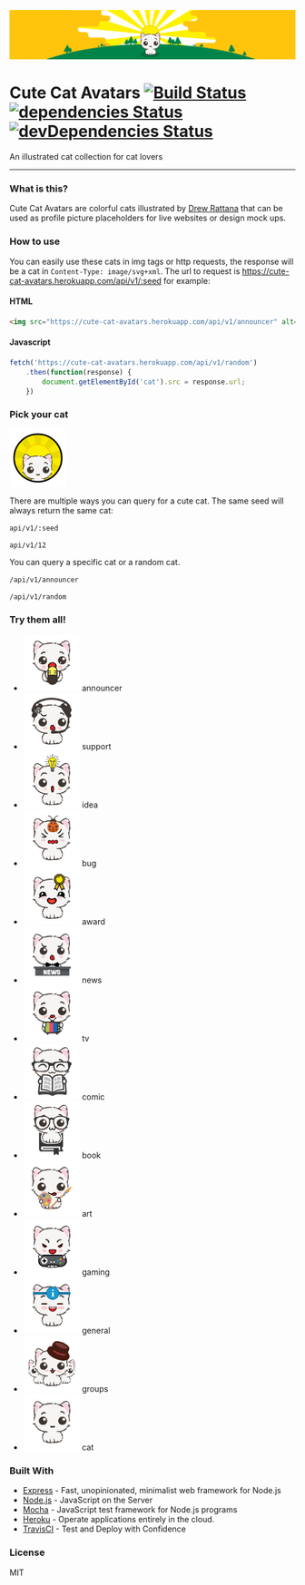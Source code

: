 ![](https://raw.githubusercontent.com/Laosing/cute-cat-avatars/master/assets/img/banner.png)


# Cute Cat Avatars [![Build Status](https://travis-ci.org/Laosing/cute-cat-avatars.svg?branch=master)](https://travis-ci.org/Laosing/cute-cat-avatars) [![dependencies Status](https://david-dm.org/Laosing/cute-cat-avatars/status.svg)](https://david-dm.org/Laosing/cute-cat-avatars) [![devDependencies Status](https://david-dm.org/Laosing/cute-cat-avatars/dev-status.svg)](https://david-dm.org/Laosing/cute-cat-avatars?type=dev)
An illustrated cat collection for cat lovers

---

### What is this?
Cute Cat Avatars are colorful cats illustrated by [Drew Rattana](http://andrewrattana.com) that can be used as profile picture placeholders for live websites or design mock ups.

### How to use
You can easily use these cats in img tags or http requests, the response will be a cat in `Content-Type: image/svg+xml`. The url to request is https://cute-cat-avatars.herokuapp.com/api/v1/:seed for example:
#### HTML
```html
<img src="https://cute-cat-avatars.herokuapp.com/api/v1/announcer" alt="Cute announcer cat">
```
#### Javascript
```javascript
fetch('https://cute-cat-avatars.herokuapp.com/api/v1/random')
    .then(function(response) {
        document.getElementById('cat').src = response.url;
    })
```

### Pick your cat

<img src="https://raw.githubusercontent.com/Laosing/cute-cat-avatars/master/assets/img/logo.png" width="100" height="100">

There are multiple ways you can query for a cute cat.
The same seed will always return the same cat:
```
api/v1/:seed
```
```
api/v1/12
```
You can query a specific cat or a random cat.
```
/api/v1/announcer
```
```
/api/v1/random
```
### Try them all!
* <img src="https://raw.githubusercontent.com/Laosing/cute-cat-avatars/master/assets/img/announcer.png" width="100" height="100"> announcer
* <img src="https://raw.githubusercontent.com/Laosing/cute-cat-avatars/master/assets/img/support.png" width="100" height="100"> support
* <img src="https://raw.githubusercontent.com/Laosing/cute-cat-avatars/master/assets/img/idea.png" width="100" height="100"> idea
* <img src="https://raw.githubusercontent.com/Laosing/cute-cat-avatars/master/assets/img/bug.png" width="100" height="100"> bug
* <img src="https://raw.githubusercontent.com/Laosing/cute-cat-avatars/master/assets/img/award.png" width="100" height="100"> award
* <img src="https://raw.githubusercontent.com/Laosing/cute-cat-avatars/master/assets/img/news.png" width="100" height="100"> news
* <img src="https://raw.githubusercontent.com/Laosing/cute-cat-avatars/master/assets/img/tv.png" width="100" height="100"> tv
* <img src="https://raw.githubusercontent.com/Laosing/cute-cat-avatars/master/assets/img/comic.png" width="100" height="100"> comic
* <img src="https://raw.githubusercontent.com/Laosing/cute-cat-avatars/master/assets/img/book.png" width="100" height="100"> book
* <img src="https://raw.githubusercontent.com/Laosing/cute-cat-avatars/master/assets/img/art.png" width="100" height="100"> art
* <img src="https://raw.githubusercontent.com/Laosing/cute-cat-avatars/master/assets/img/gaming.png" width="100" height="100"> gaming
* <img src="https://raw.githubusercontent.com/Laosing/cute-cat-avatars/master/assets/img/general.png" width="100" height="100"> general
* <img src="https://raw.githubusercontent.com/Laosing/cute-cat-avatars/master/assets/img/groups.png" width="100" height="100"> groups
* <img src="https://raw.githubusercontent.com/Laosing/cute-cat-avatars/master/assets/img/cat.png" width="100" height="100"> cat

### Built With
* [Express](https://expressjs.com/) - Fast, unopinionated, minimalist web framework for Node.js
* [Node.js](https://nodejs.org/) - JavaScript on the Server
* [Mocha](https://mochajs.org/) - JavaScript test framework for Node.js programs
* [Heroku](https://www.heroku.com/) - Operate applications entirely in the cloud.
* [TravisCI](https://travis-ci.org/) - Test and Deploy with Confidence


### License
MIT
